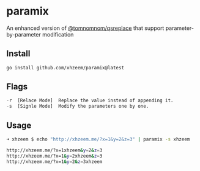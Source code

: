 # paramix
An enhanced version of [@tomnomnom/qsreplace](https://github.com/tomnomnom/qsreplace/) that support parameter-by-parameter modification


## Install
```bash
go install github.com/xhzeem/paramix@latest
```

## Flags

```python
-r  [Relace Mode]  Replace the value instead of appending it.
-s  [Signle Mode]  Modify the parameters one by one.
```

## Usage
```bash
➜ xhzeem $ echo "http://xhzeem.me/?x=1&y=2&z=3" | paramix -s xhzeem

http://xhzeem.me/?x=1xhzeem&y=2&z=3
http://xhzeem.me/?x=1&y=2xhzeem&z=3
http://xhzeem.me/?x=1&y=2&z=3xhzeem
```
